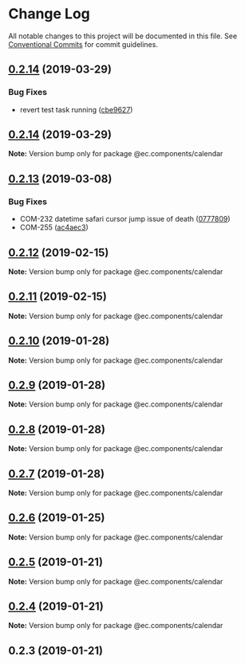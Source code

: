 # Change Log

All notable changes to this project will be documented in this file.
See [Conventional Commits](https://conventionalcommits.org) for commit guidelines.

## [0.2.14](https://github.com/entrecode/ec.components/compare/@ec.components/calendar@0.2.13...@ec.components/calendar@0.2.14) (2019-03-29)


### Bug Fixes

* revert test task running ([cbe9627](https://github.com/entrecode/ec.components/commit/cbe9627))





## [0.2.14](https://github.com/entrecode/ec.components/compare/@ec.components/calendar@0.2.13...@ec.components/calendar@0.2.14) (2019-03-29)

**Note:** Version bump only for package @ec.components/calendar





## [0.2.13](https://github.com/entrecode/ec.components/compare/@ec.components/calendar@0.2.12...@ec.components/calendar@0.2.13) (2019-03-08)


### Bug Fixes

* COM-232 datetime safari cursor jump issue of death ([0777809](https://github.com/entrecode/ec.components/commit/0777809))
* COM-255 ([ac4aec3](https://github.com/entrecode/ec.components/commit/ac4aec3))





## [0.2.12](https://github.com/entrecode/ec.components/compare/@ec.components/calendar@0.2.11...@ec.components/calendar@0.2.12) (2019-02-15)

**Note:** Version bump only for package @ec.components/calendar





## [0.2.11](https://github.com/entrecode/ec.components/compare/@ec.components/calendar@0.2.10...@ec.components/calendar@0.2.11) (2019-02-15)

**Note:** Version bump only for package @ec.components/calendar





## [0.2.10](https://github.com/entrecode/ec.components/compare/@ec.components/calendar@0.2.9...@ec.components/calendar@0.2.10) (2019-01-28)

**Note:** Version bump only for package @ec.components/calendar





## [0.2.9](https://github.com/entrecode/ec.components/compare/@ec.components/calendar@0.2.8...@ec.components/calendar@0.2.9) (2019-01-28)

**Note:** Version bump only for package @ec.components/calendar





## [0.2.8](https://github.com/entrecode/ec.components/compare/@ec.components/calendar@0.2.7...@ec.components/calendar@0.2.8) (2019-01-28)

**Note:** Version bump only for package @ec.components/calendar





## [0.2.7](https://github.com/entrecode/ec.components/compare/@ec.components/calendar@0.2.6...@ec.components/calendar@0.2.7) (2019-01-28)

**Note:** Version bump only for package @ec.components/calendar





## [0.2.6](https://github.com/entrecode/ec.components/compare/@ec.components/calendar@0.2.5...@ec.components/calendar@0.2.6) (2019-01-25)

**Note:** Version bump only for package @ec.components/calendar





## [0.2.5](https://github.com/entrecode/ec.components/compare/@ec.components/calendar@0.2.4...@ec.components/calendar@0.2.5) (2019-01-21)

**Note:** Version bump only for package @ec.components/calendar





## [0.2.4](https://github.com/entrecode/ec.components/compare/@ec.components/calendar@0.2.3...@ec.components/calendar@0.2.4) (2019-01-21)

**Note:** Version bump only for package @ec.components/calendar





## 0.2.3 (2019-01-21)
